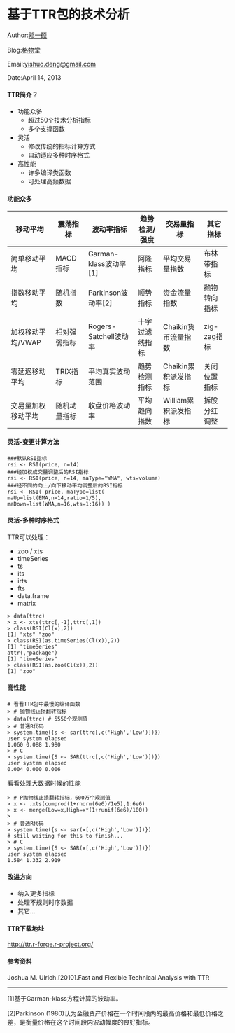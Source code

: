 # 基于TTR包的技术分析
 Author:[邓一硕](http://weibo.com/dengyishuo)
 
 Blog:[格物堂](http://yishuo.org)
 
 Email:[yishuo.deng@gmail.com](mailto:yishuo.deng@gmail.com)
 
 Date:April 14, 2013


#### TTR简介？
 * 功能众多
   * 超过50个技术分析指标
   * 多个支撑函数
 * 灵活
   * 修改传统的指标计算方式
   * 自动适应多种时序格式
 * 高性能
   * 许多编译类函数
   * 可处理高频数据
   
#### 功能众多

移动平均|震荡指标|波动率指标|趋势检测/强度|交易量指标|其它指标
--------|--------|----------|-------------|----------|--------
简单移动平均|MACD指标|Garman-klass波动率[1]|阿隆指标|平均交易量指数|布林带指标
指数移动平均|随机指数|Parkinson波动率[2]|顺势指标|资金流量指数|抛物转向指标
加权移动平均/VWAP|相对强弱指标|Rogers-Satchell波动率|十字过滤线指标|Chaikin货币流量指数|zig-zag指标
零延迟移动平均|TRIX指标|平均真实波动范围|趋势检测指标|Chaikin累积派发指标|关闭位置指标
交易量加权移动平均|随机动量指标|收盘价格波动率|平均趋向指数|William累积派发指标|拆股分红调整

#### 灵活-变更计算方法

```{r}
###默认RSI指标
rsi <- RSI(price, n=14)
###经加权成交量调整后的RSI指标
rsi <- RSI(price, n=14, maType="WMA", wts=volume)
###经不同的向上/向下移动平均调整后的RSI指标
rsi <- RSI( price, maType=list(
maUp=list(EMA,n=14,ratio=1/5),
maDown=list(WMA,n=16,wts=1:16)) )
```

#### 灵活-多种时序格式

TTR可以处理：

* zoo / xts
* timeSeries
* ts
* its
* irts
* fts
* data.frame
* matrix

```{r}
> data(ttrc)
> x <- xts(ttrc[,-1],ttrc[,1])
> class(RSI(Cl(x),2))
[1] "xts" "zoo"
> class(RSI(as.timeSeries(Cl(x)),2))
[1] "timeSeries"
attr(,"package")
[1] "timeSeries"
> class(RSI(as.zoo(Cl(x)),2))
[1] "zoo"
```

#### 高性能

```{r}
# 看看TTR包中最慢的编译函数
> # 抛物线止损翻转指标
> data(ttrc) # 5550个观测值
> # 普通R代码
> system.time({s <- sar(ttrc[,c('High','Low')])})
user system elapsed
1.060 0.088 1.980
> # C
> system.time({S <- SAR(ttrc[,c('High','Low')])})
user system elapsed
0.004 0.000 0.006
```

看看处理大数据时候的性能

```{r}
> # P抛物线止损翻转指标，600万个观测值
> x <- .xts(cumprod(1+rnorm(6e6)/1e5),1:6e6)
> x <- merge(Low=x,High=x*(1+runif(6e6)/100))
>
> # 普通R代码
> system.time({s <- sar(x[,c('High','Low')])})
# still waiting for this to finish...
> # C
> system.time({S <- SAR(x[,c('High','Low')])})
user system elapsed
1.584 1.332 2.919
```

#### 改进方向

* 纳入更多指标
* 处理不规则时序数据
* 其它...

#### TTR下载地址

http://ttr.r-forge.r-project.org/

#### 参考资料

Joshua M. Ulrich.[2010].Fast and Flexible Technical Analysis with TTR

--------
[1]基于Garman-klass方程计算的波动率。

[2]Parkinson (1980)认为金融资产价格在一个时间段内的最高价格和最低价格之差，是衡量价格在这个时间段内波动幅度的良好指标。
